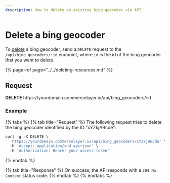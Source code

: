 ```yaml
---
description: How to delete an existing bing geocoder via API
---
```


# Delete a bing geocoder

To <a href="https://docs.commercelayer.io/developers/deleting-resources" target="_blank">delete</a> a bing geocoder, send a `DELETE` request to the `/api/bing_geocoders/:id` endpoint, where `id` is the id of the bing geocoder that you want to delete.

{% page-ref page="../../deleting-resources.md" %}

## Request

**DELETE** https://<i></i>yourdomain.commercelayer.io/api/bing_geocoders/:id

### Example

{% tabs %}
{% tab title="Request" %}
The following request tries to delete the bing geocoder identified by the ID "xYZkjABcde":

```javascript
curl -g -X DELETE \
  'https://yourdomain.commercelayer.io/api/bing_geocoders/xYZkjABcde' \
  -H 'Accept: application/vnd.api+json' \
  -H 'Authorization: Bearer your-access-token'
```
{% endtab %}

{% tab title="Response" %}
On success, the API responds with a `204 No Content` status code.
{% endtab %}
{% endtabs %}

